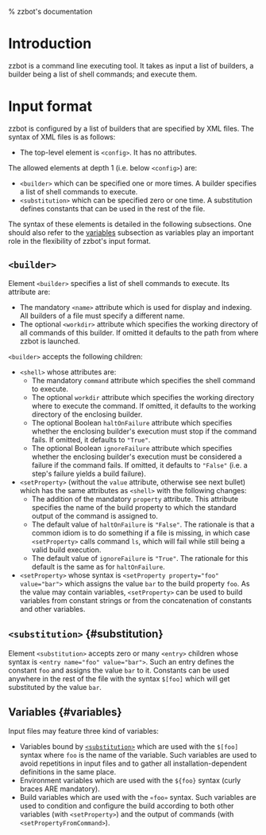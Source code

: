 % zzbot's documentation

# Introduction

zzbot is a command line executing tool. It takes as input a list of builders, a builder being a list of shell commands; and execute them.

# Input format

zzbot is configured by a list of builders that are specified by XML files. The syntax of XML files is as follows:

* The top-level element is `<config>`. It has no attributes.

The allowed elements at depth 1 (i.e. below `<config>`) are:

* `<builder>` which can be specified one or more times. A builder specifies a list of shell commands to execute.
* `<substitution>` which can be specified zero or one time. A substitution defines constants that can be used in the rest of the file.

The syntax of these elements is detailed in the following subsections. One should also refer to the [variables](#variables) subsection as variables play an important role in the flexibility of zzbot's input format.

## `<builder>`

Element `<builder>` specifies a list of shell commands to execute. Its attribute are:

* The mandatory `<name>` attribute which is used for display and indexing. All builders of a file must specify a different name.
* The optional `<workdir>` attribute which specifies the working directory of all commands of this builder. If omitted it defaults to the path from where zzbot is launched.

`<builder>` accepts the following children:

* `<shell>` whose attributes are:
    * The mandatory `command` attribute which specifies the shell command to execute.
    * The optional `workdir` attribute which specifies the working directory where to execute the command. If omitted, it defaults to the working directory of the enclosing builder.
    * The optional Boolean `haltOnFailure` attribute which specifies whether the enclosing builder's execution must stop if the command fails. If omitted, it defaults to `"True"`.
    * The optional Boolean `ignoreFailure` attribute which specifies whether the enclosing builder's execution must be considered a failure if the command fails. If omitted, it defaults to `"False"` (i.e. a step's failure yields a build failure).
* `<setProperty>` (without the `value` attribute, otherwise see next bullet) which has the same attributes as `<shell>` with the following changes:
    * The addition of the mandatory `property` attribute. This attribute specifies the name of the build property to which the standard output of the command is assigned to.
    * The default value of `haltOnFailure` is `"False"`. The rationale is that a common idiom is to do something if a file is missing, in which case `<setProperty>` calls command `ls`, which will fail while still being a valid build execution.
    * The default value of `ignoreFailure` is `"True"`. The rationale for this default is the same as for `haltOnFailure`.
* `<setProperty>` whose syntax is `<setProperty property="foo" value="bar">` which assigns the value `bar` to the build property `foo`. As the value may contain variables, `<setProperty>` can be used to build variables from constant strings or from the concatenation of constants and other variables.

## `<substitution>` {#substitution}

Element `<substitution>` accepts zero or many `<entry>` children whose syntax is `<entry name="foo" value="bar">`. Such an entry defines the constant `foo` and assigns the value `bar` to it. Constants can be used anywhere in the rest of the file with the syntax `$[foo]` which will get substituted by the value `bar`.

## Variables {#variables}

Input files may feature three kind of variables:

* Variables bound by [`<substitution>`](#substitution) which are used with the `$[foo]` syntax where `foo` is the name of the variable. Such variables are used to avoid repetitions in input files and to gather all installation-dependent definitions in the same place.
* Environment variables which are used with the `${foo}` syntax (curly braces ARE mandatory).
* Build variables which are used with the `«foo»` syntax. Such variables are used to condition and configure the build according to both other variables (with `<setProperty>`) and the output of commands (with `<setPropertyFromCommand>`).
